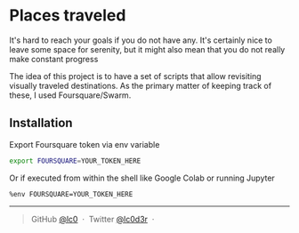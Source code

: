 # Places traveled

It's hard to reach your goals if you do not have any. 
It's certainly nice to leave some space for serenity, but it might also mean that you do not really make constant progress

The idea of this project is to have a set of scripts that allow revisiting visually traveled destinations. As the primary matter of keeping track of these, I used Foursquare/Swarm.

## Installation

Export Foursquare token via env variable
```sh
export FOURSQUARE=YOUR_TOKEN_HERE
```
Or if executed from within the shell like Google Colab or running Jupyter
```
%env FOURSQUARE=YOUR_TOKEN_HERE
```

---
> GitHub [@lc0](https://github.com/lc0) &nbsp;&middot;&nbsp;
> Twitter [@lc0d3r](https://twitter.com/lc0d3r) &nbsp;&middot;&nbsp;
<!-- > [Code and Gradients](https://codeand.gradients.ml/) -->